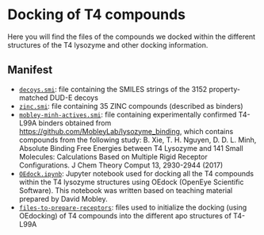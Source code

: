 # Docking of T4 compounds

Here you will find the files of the compounds we docked within the different structures of the T4 lysozyme and other docking information.

## Manifest

- [`decoys.smi`](decoys.smi): file containing the SMILES strings of the 3152 property-matched DUD-E decoys
- [`zinc.smi`](zinc.smi): file containing 35 ZINC compounds (described as binders)
- [`mobley-minh-actives.smi`](mobley-minh-actives.smi): file containing experimentally confirmed T4-L99A binders obtained from https://github.com/MobleyLab/lysozyme_binding, which contains compounds from the following study: B. Xie, T. H. Nguyen, D. D. L. Minh, Absolute Binding Free Energies between T4 Lysozyme and 141 Small Molecules: Calculations Based on Multiple Rigid Receptor Configurations. J Chem Theory Comput 13, 2930-2944 (2017)
- [`OEdock.ipynb`](OEdock.ipynb): Jupyter notebook used for docking all the T4 compounds within the T4 lysozyme structures using OEdock (OpenEye Scientific Software). This notebook was written based on teaching material prepared by David Mobley.
- [`files-to-prepare-receptors`](files-to-prepare-receptors): files used to initialize the docking (using OEdocking) of T4 compounds into the different apo structures of T4-L99A
